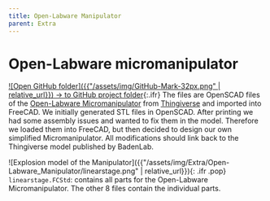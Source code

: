 ```yaml
---
title: Open-Labware Manipulator
parent: Extra
---
```


# Open-Labware micromanipulator

[![Open GitHub folder]({{"/assets/img/GitHub-Mark-32px.png" | relative_url}}) → to GitHub project folder](https://github.com/reiserlab/Component-Design/tree/main/Extra/Open-Labware_Manipulator){:.ifr}
The files are OpenSCAD files of the [Open-Labware Micromanipulator](https://open-labware.net/projects/micromanipulator/) from [Thingiverse](https://www.thingiverse.com/thing:239105) and imported into FreeCAD. We initially generated STL files in OpenSCAD. After printing we had some assembly issues and wanted to fix them in the model. Therefore we loaded them into FreeCAD, but then decided to design our own simplified Micromanipulator. All modifications should link back to the Thingiverse model published by BadenLab.

![Explosion model of the Manipulator]({{"/assets/img/Extra/Open-Labware_Manipulator/linearstage.png" | relative_url}}){: .ifr .pop}
`linearstage.FCStd`: contains all parts for the Open-Labware Micromanipulator. The other 8 files contain the individual parts.
